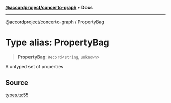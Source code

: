 [**@accordproject/concerto-graph**](../README.md) • **Docs**

***

[@accordproject/concerto-graph](../README.md) / PropertyBag

# Type alias: PropertyBag

> **PropertyBag**: `Record`\<`string`, `unknown`\>

A untyped set of properties

## Source

[types.ts:55](https://github.com/accordproject/lab-concerto-graph/blob/7f61653e6520d7e542d820dd570316a83b59870d/src/types.ts#L55)
